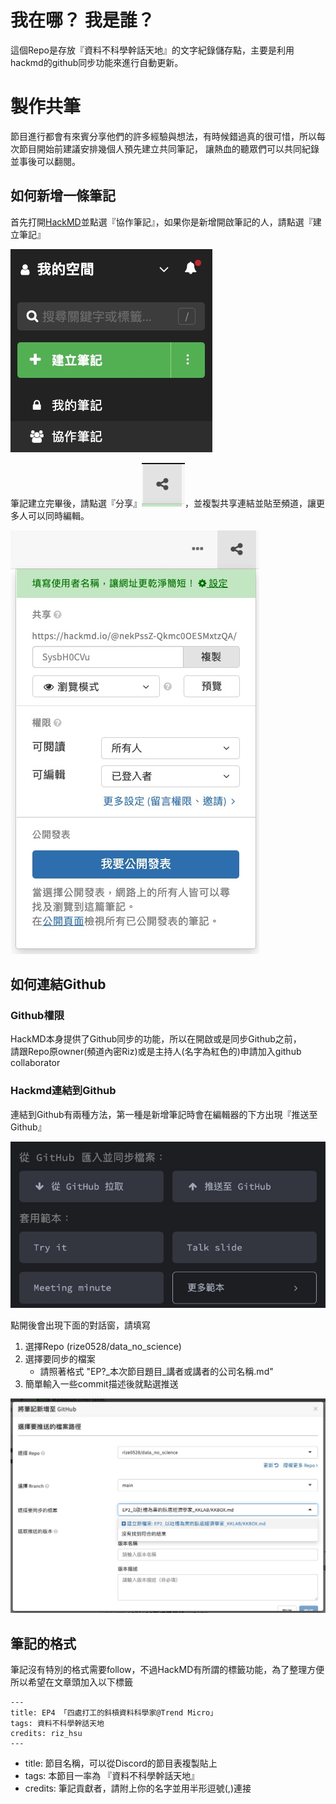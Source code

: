# 我在哪？ 我是誰？

這個Repo是存放『資料不科學幹話天地』的文字紀錄儲存點，主要是利用hackmd的github同步功能來進行自動更新。

# 製作共筆

節目進行都會有來賓分享他們的許多經驗與想法，有時候錯過真的很可惜，所以每次節目開始前建議安排幾個人預先建立共同筆記，
讓熱血的聽眾們可以共同紀錄並事後可以翻閱。

## 如何新增一條筆記

首先打開[HackMD](https://hackmd.io/)並點選『協作筆記』，如果你是新增開啟筆記的人，請點選『建立筆記』

![](/res/imgs/hackmd_01.jpg)

筆記建立完畢後，請點選『分享』![](/res/imgs/hackmd_share.jpg)，並複製共享連結並貼至頻道，讓更多人可以同時編輯。

![](/res/imgs/hackmd_02.jpg)

## 如何連結Github

### Github權限
HackMD本身提供了Github同步的功能，所以在開啟或是同步Github之前，  
請跟Repo原owner(頻道內密Riz)或是主持人(名字為紅色的)申請加入github collaborator

### Hackmd連結到Github
連結到Github有兩種方法，第一種是新增筆記時會在編輯器的下方出現『推送至 Github』

![](/res/imgs/hackmd_03.jpg)

點開後會出現下面的對話窗，請填寫
1. 選擇Repo (rize0528/data_no_science)
2. 選擇要同步的檔案
   * 請照著格式 "EP?_本次節目題目_講者或講者的公司名稱.md"
3. 簡單輸入一些commit描述後就點選推送

![](/res/imgs/hackmd_04.jpg)

## 筆記的格式

筆記沒有特別的格式需要follow，不過HackMD有所謂的標籤功能，為了整理方便所以希望在文章頭加入以下標籤
```
---
title: EP4 「四處打工的斜槓資料科學家@Trend Micro」 
tags: 資料不科學幹話天地
credits: riz_hsu
---
```

* title: 節目名稱，可以從Discord的節目表複製貼上
* tags: 本節目一率為 『資料不科學幹話天地』
* credits: 筆記貢獻者，請附上你的名字並用半形逗號(,)連接


###
